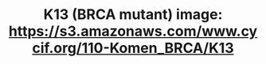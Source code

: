 ---
title: "K13 (BRCA mutant)
image: https://s3.amazonaws.com/www.cycif.org/110-Komen_BRCA/K13"
layout: minerva-1-5 
exhibit: config-110-Komen_BRCA/K13
---